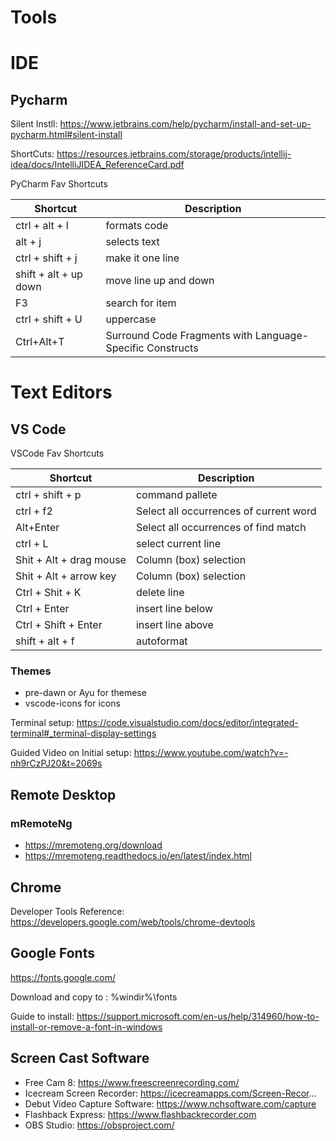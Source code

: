 # Tools

# IDE

## Pycharm

Silent Instll: https://www.jetbrains.com/help/pycharm/install-and-set-up-pycharm.html#silent-install

ShortCuts: https://resources.jetbrains.com/storage/products/intellij-idea/docs/IntelliJIDEA_ReferenceCard.pdf

PyCharm Fav Shortcuts

|Shortcut | Description 
|--------|--------------------|
|ctrl + alt + l |formats code |
|alt + j |selects text |
|ctrl + shift + j |make it one line |
| shift + alt + up down | move line up and down|
|F3 |search for item |
|ctrl + shift + U |uppercase |
|Ctrl+Alt+T |Surround Code Fragments with Language-Specific Constructs |


# Text Editors

## VS Code

VSCode Fav Shortcuts

|Shortcut | Description 
|--------|--------------------|
|ctrl + shift + p |command pallete |
|ctrl + f2 |Select all occurrences of current word |
|Alt+Enter| Select all occurrences of find match|
|ctrl + L |select current line |
| Shit + Alt + drag mouse|Column (box) selection |
| Shit + Alt + arrow key|Column (box) selection |
| Ctrl + Shit + K| delete line |
|Ctrl + Enter| insert line below |
|Ctrl + Shift + Enter| insert line above |
|shift + alt + f |autoformat |


### Themes
- pre-dawn or Ayu for themese
- vscode-icons for icons

Terminal setup: https://code.visualstudio.com/docs/editor/integrated-terminal#_terminal-display-settings 

Guided Video on Initial setup: https://www.youtube.com/watch?v=-nh9rCzPJ20&t=2069s

## Remote Desktop 

### mRemoteNg
- https://mremoteng.org/download
- https://mremoteng.readthedocs.io/en/latest/index.html



## Chrome
Developer Tools Reference: https://developers.google.com/web/tools/chrome-devtools 

## Google Fonts
https://fonts.google.com/

Download and copy to : %windir%\fonts

Guide to install: https://support.microsoft.com/en-us/help/314960/how-to-install-or-remove-a-font-in-windows


## Screen Cast Software
- Free Cam 8: https://www.freescreenrecording.com/
- Icecream Screen Recorder: https://icecreamapps.com/Screen-Recor...
- Debut Video Capture Software: https://www.nchsoftware.com/capture
- Flashback Express: https://www.flashbackrecorder.com
- OBS Studio: https://obsproject.com/